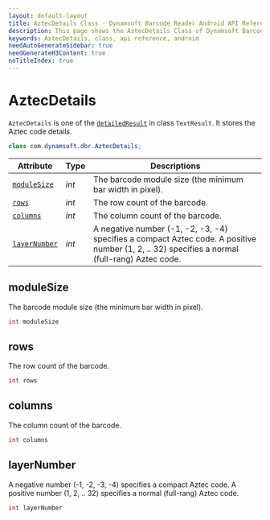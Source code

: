 ```yaml
---
layout: default-layout
title: AztecDetails Class - Dynamsoft Barcode Reader Android API Reference
description: This page shows the AztecDetails Class of Dynamsoft Barcode Reader for Android SDK.
keywords: AztecDetails, class, api reference, android
needAutoGenerateSidebar: true
needGenerateH3Content: true
noTitleIndex: true
---
```



# AztecDetails

`AztecDetails` is one of the [`detailedResult`](auxiliary-TextResult.html#detailedresult) in class `TextResult`. It stores the Aztec code details.

```java
class com.dynamsoft.dbr.AztecDetails;
```

| Attribute | Type | Descriptions |
|---------- | -----|------ |
| [`moduleSize`](#modulesize) | *int* | The barcode module size (the minimum bar width in pixel). |
| [`rows`](#rows) | *int* | The row count of the barcode. |
| [`columns`](#columns) | *int* | The column count of the barcode. |
| [`layerNumber`](#layernumber) | *int* | A negative number (-1, -2, -3, -4) specifies a compact Aztec code. A positive number (1, 2, .. 32) specifies a normal (full-rang) Aztec code. |

## moduleSize

The barcode module size (the minimum bar width in pixel).

```java
int moduleSize
```  

## rows

The row count of the barcode.

```java
int rows
```  

## columns

The column count of the barcode.

```java
int columns
```  

## layerNumber

A negative number (-1, -2, -3, -4) specifies a compact Aztec code. A positive number (1, 2, .. 32) specifies a normal (full-rang) Aztec code.  

```java
int layerNumber
```
